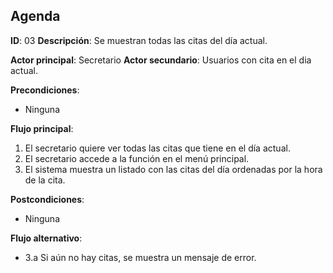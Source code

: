 ## Agenda
**ID**: 03
**Descripción**: Se muestran todas las citas del día actual.

**Actor principal**: Secretario
**Actor secundario**: Usuarios con cita en el dia actual.

**Precondiciones**:
* Ninguna

**Flujo principal**:
1. El secretario quiere ver todas las citas que tiene en el día actual.
1. El secretario accede a la función en el menú principal.
1. El sistema muestra un listado con las citas del día ordenadas por la hora de la cita.

**Postcondiciones**:
* Ninguna

**Flujo alternativo**:
* 3.a Si aún no hay citas, se muestra un mensaje de error.
